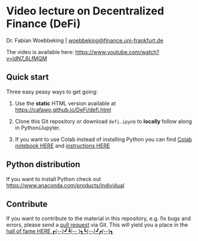 # Video lecture on Decentralized Finance (DeFi)
Dr. Fabian Woebbeking | woebbeking@finance.uni-frankfurt.de

The video is available here: https://www.youtube.com/watch?v=idN7_6LfMQM



## Quick start

Three easy peasy ways to get going:



1. Use the **static** HTML version available at https://cafawo.github.io/DeFi/defi.html

3. Clone this Git repository or download ``defi.ipynb`` to **locally** follow along in Python/Jupyter.

3. If you want to use Colab instead of installing Python you can find [Colab notebook HERE](https://colab.research.google.com/github/cafawo/DeFi/blob/master/defi.ipynb) and  [instructions HERE](https://colab.research.google.com/github/googlecolab/colabtools/blob/master/notebooks/colab-github-demo.ipynb)

## Python distribution

If you want to install Python check out https://www.anaconda.com/products/individual

## Contribute

If you want to contribute to the material in this repository, e.g. fix bugs and errors, please send a [pull request](https://github.com/cafawo/derivatives/pulls) via Git. This will yield you a place in the [hall of fame HERE ┏(-_-)┛┗(-_-﻿ )┓┗(-_-)┛┏(-_-)┓](https://github.com/cafawo/DeFi/graphs/contributors)
